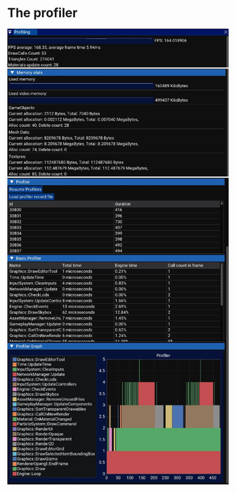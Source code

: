 # The profiler

![image](images/profiler_basics.jpg)
![image](images/profiler_memory.jpg)
![image](images/profiler_graphs.jpg)